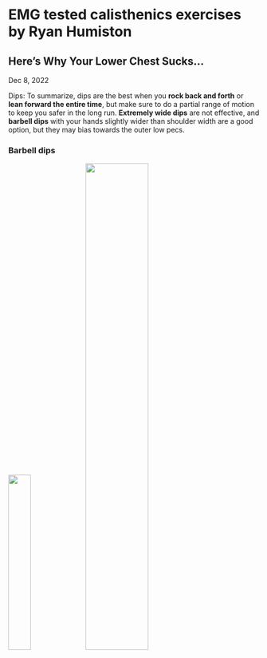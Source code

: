 
# EMG tested calisthenics exercises by Ryan Humiston 

## Here’s Why Your Lower Chest Sucks…
Dec 8, 2022

Dips:
To summarize, dips are the best when you **rock back and forth** or **lean forward the entire time**, but make sure to do a partial range of motion to keep you safer in the long run. **Extremely wide dips** are not effective, and **barbell dips** with your hands slightly wider than shoulder width are a good option, but they may bias towards the outer low pecs. 

### Barbell dips
<img src="https://user-images.githubusercontent.com/95906104/209579548-5edcb054-c773-403f-9d5e-da502843ce00.png" width= "30%" height= "30%">          
<img src="https://user-images.githubusercontent.com/95906104/209579553-f433cfed-2d87-47e9-b073-1921575b8b3c.png" width= "50%" height= "50%">

